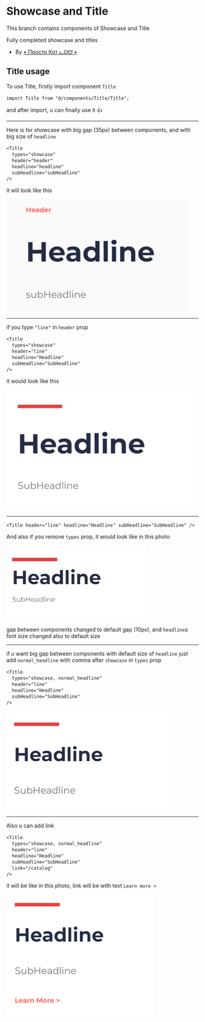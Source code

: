 # Showcase and Title

This branch contains components of Showcase and Title

Fully completed showcase and titles

- By [• Просто Кот ᓚᘏᗢ •](https://github.com/meed0ff)

## Title usage

To use Title, firstly import component `Title`

```tsx
import Title from "@/components/Title/Title";
```

and after import, u can finally use it 👍

---

Here is for showcase with big gap (35px) between components, and with big size of `headline`

```tsx
<Title
  types="showcase"
  header="header"
  headline="headline"
  subHeadline="subHeadline"
/>
```

it will look like this

![Alt text](image.png)

---

if you type `"line"` in `header` prop

```tsx
<Title
  types="showcase"
  header="line"
  headline="Headline"
  subHeadline="SubHeadline"
/>
```

it would look like this

![Alt text](image-1.png)

---

```tsx
<Title header="line" headline="Headline" subHeadline="SubHeadline" />
```

And also if you remove `types` prop, it would look like in this photo

![Alt text](image-2.png)

gap between components changed to default gap (10px), and `headline`s font size changed also to default size

---

if u want big gap between components with default size of `headline`
just add `normal_headline` with comma after `showcase` in `types` prop

```tsx
<Title
  types="showcase, normal_headline"
  header="line"
  headline="Headline"
  subHeadline="SubHeadline"
/>
```

![Alt text](image-3.png)

---

Also u can add link

```tsx
<Title
  types="showcase, normal_headline"
  header="line"
  headline="Headline"
  subHeadline="SubHeadline"
  link="/catalog"
/>
```

it will be like in this photo, link will be with text `Learn more >`

![Alt text](image-4.png)
